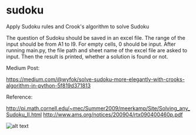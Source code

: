 # sudoku
Apply Sudoku rules and Crook's algorithm to solve Sudoku


The question of Sudoku should be saved in an excel file. The range of the input should be from A1 to I9. For empty cells, 0 should be input. 
After running main.py, the file path and sheet name of the excel file are asked to input. Then the result is printed, whether a solution is found or not. 


Medium Post:

https://medium.com/@wyfok/solve-sudoku-more-elegantly-with-crooks-algorithm-in-python-5f819d371813

Reference: 

http://pi.math.cornell.edu/~mec/Summer2009/meerkamp/Site/Solving_any_Sudoku_II.html
http://www.ams.org/notices/200904/rtx090400460p.pdf


![alt text](https://miro.medium.com/max/459/1*PvEMV6KNIh5rWA4WHeyLKw.png)
